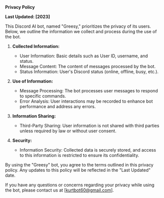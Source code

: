 **Privacy Policy**

**Last Updated: [2023]**

This Discord AI bot, named "Greesy," prioritizes the privacy of its users. Below, we outline the information we collect and process during the use of the bot.

1. **Collected Information:**
   - User Information: Basic details such as User ID, username, and status.
   - Message Content: The content of messages processed by the bot.
   - Status Information: User's Discord status (online, offline, busy, etc.).

2. **Use of Information:**
   - Message Processing: The bot processes user messages to respond to specific commands.
   - Error Analysis: User interactions may be recorded to enhance bot performance and address any errors.

3. **Information Sharing:**
   - Third-Party Sharing: User information is not shared with third parties unless required by law or without user consent.

4. **Security:**
   - Information Security: Collected data is securely stored, and access to this information is restricted to ensure its confidentiality.

By using the "Greesy" bot, you agree to the terms outlined in this privacy policy. Any updates to this policy will be reflected in the "Last Updated" date.

If you have any questions or concerns regarding your privacy while using the bot, please contact us at [kurtbot60@gmail.com].
